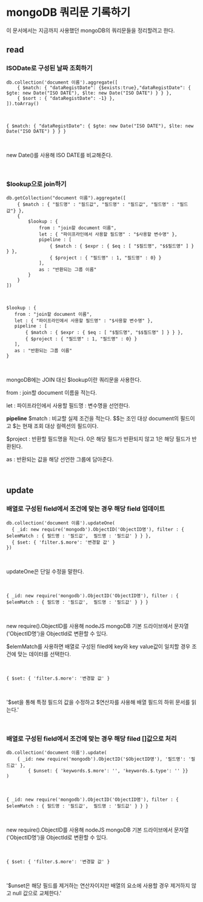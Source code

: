 # mongoDB 쿼리문 기록하기

이 문서에서는 지금까지 사용했던 mongoDB의 쿼리문들을 정리할려고 한다.

## read

### ISODate로 구성된 날짜 조회하기

```
db.collection('document 이름').aggregate([
	{ $match: { "dataRegistDate": {$exists:true},"dataRegistDate": { $gte: new Date("ISO DATE"), $lte: new Date("ISO DATE") } } },
	{ $sort : { "dataRegistDate": -1} },
]).toArray()
```

<br />

```
{ $match: { "dataRegistDate": { $gte: new Date("ISO DATE"), $lte: new Date("ISO DATE") } } }
```
<br />

new Date()를 사용해 ISO DATE를 비교해준다.

<br />

### $lookup으로 join하기

```
db.getCollection("document 이름").aggregate([
    { $match : { "필드명" : "필드값", "필드명" : "필드값", "필드명" : "필드값"} },
    { 
        $lookup : { 
            from : "join할 document 이름", 
            let : { "파이프라인에서 사용할 필드명" : "$사용할 변수명" }, 
            pipeline : [
                { $match : { $expr : { $eq : [ "$필드명", "$$필드명" ] } } },
                { $project : { "필드명" : 1, "필드명" : 0} }
            ],
            as : "반환되는 그룹 이름"
        } 
    }
])
```

<br />

```
$lookup : { 
   from : "join할 document 이름", 
   let : { "파이프라인에서 사용할 필드명" : "$사용할 변수명" }, 
   pipeline : [
       { $match : { $expr : { $eq : [ "$필드명", "$$필드명" ] } } },
       { $project : { "필드명" : 1, "필드명" : 0} }
   ],
   as : "반환되는 그룹 이름"
} 
```
<br />

mongoDB에는 JOIN 대신 $lookup이란 쿼리문을 사용한다.

from : join할 document 이름을 적는다.

let : 파이프라인에서 사용할 필드명 : 변수명을 선언한다.

**pipeline**
$match : 비교할 실제 조건을 적는다. $$는 조인 대상 document의 필드이고 $는 현재 조회 대상 컬렉션의 필드이다.

$project : 반환할 필드명을 적는다. 0은 해당 필드가 반환되지 않고 1은 해당 필드가 반환된다.

as : 반환되는 값을 해당 선언한 그룹에 담아준다.

<br />

## update

### 배열로 구성된 field에서 조건에 맞는 경우 해당 field 업데이트

```
db.collection('document 이름').updateOne(
  { _id: new require('mongodb').ObjectID('ObjectID명'), filter : { $elemMatch : { 필드명 : '필드값',  필드명 : '필드값' } } },
  { $set: { 'filter.$.more': '변경할 값' }
})
```

<br />

updateOne은 단일 수정을 말한다.

<br />

```
{ _id: new require('mongodb').ObjectID('ObjectID명'), filter : { $elemMatch : { 필드명 : '필드값',  필드명 : '필드값' } } }
```
<br />

new require().ObjectID를 사용해 nodeJS mongoDB 기본 드라이브에서 문자열('ObjectID명')을 ObjectId로 변환할 수 있다.

$elemMatch를 사용하면 배열로 구성된 filed에 key와 key value값이 일치할 경우 조건에 맞는 데이터를 선택한다.

<br/>

```
{ $set: { 'filter.$.more': '변경할 값' }
```

<br />

'$set을 통해 특정 필드의 값을 수정하고 $연산자를 사용해 배열 필드의 하위 문서를 읽는다.'

<br />

### 배열로 구성된 field에서 조건에 맞는 경우 해당 filed []값으로 처리

```
db.collection('document 이름').update(
	{ _id: new require('mongodb').ObjectID('$ObjectID명'), '필드명': '필드값' },
        { $unset: { 'keywords.$.more': '', 'keywords.$.type': '' }}
)
```

<br />

```
{ _id: new require('mongodb').ObjectID('ObjectID명'), filter : { $elemMatch : { 필드명 : '필드값',  필드명 : '필드값' } } }
```
<br />

new require().ObjectID를 사용해 nodeJS mongoDB 기본 드라이브에서 문자열('ObjectID명')을 ObjectId로 변환할 수 있다.

<br />

```
{ $set: { 'filter.$.more': '변경할 값' }
```

<br />

'$unset은 해당 필드를 제거하는 연산자이지만 배열의 요소에 사용할 경우 제거하지 않고 null 값으로 교체한다.'

<br />



